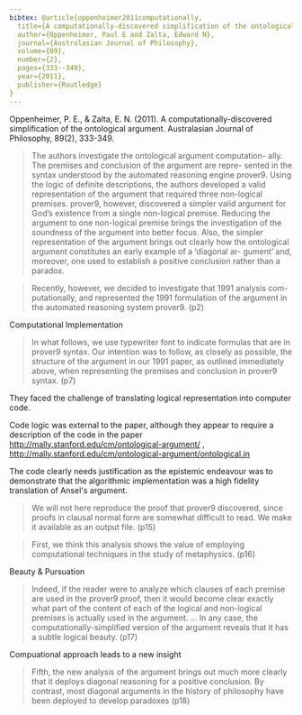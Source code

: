 ```yaml
---
bibtex: @article{oppenheimer2011computationally,
  title={A computationally-discovered simplification of the ontological argument},
  author={Oppenheimer, Paul E and Zalta, Edward N},
  journal={Australasian Journal of Philosophy},
  volume={89},
  number={2},
  pages={333--349},
  year={2011},
  publisher={Routledge}
}
---
```


Oppenheimer, P. E., & Zalta, E. N. (2011). A computationally-discovered simplification of the ontological argument. Australasian Journal of Philosophy, 89(2), 333-349.

> The authors investigate the ontological argument computation- ally. The premises and conclusion of the argument are repre- sented in the syntax understood by the automated reasoning engine prover9. Using the logic of definite descriptions, the authors developed a valid representation of the argument that required three non-logical premises. prover9, however, discovered a simpler valid argument for God’s existence from a single non-logical premise. Reducing the argument to one non-logical premise brings the investigation of the soundness of the argument into better focus. Also, the simpler representation of the argument brings out clearly how the ontological argument constitutes an early example of a ‘diagonal ar- gument’ and, moreover, one used to establish a positive conclusion rather than a paradox.

> Recently, however, we decided to investigate that 1991 analysis com- putationally, and represented the 1991 formulation of the argument in the automated reasoning system prover9. (p2)

Computational Implementation

> In what follows, we use typewriter font to indicate formulas that are in prover9 syntax. Our intention was to follow, as closely as possible, the structure of the argument in our 1991 paper, as outlined immediately above, when representing the premises and conclusion in prover9 syntax. (p7)

They faced the challenge of translating logical representation into computer code.

Code logic was external to the paper, although they appear to require a description of the code in the paper http://mally.stanford.edu/cm/ontological-argument/ , http://mally.stanford.edu/cm/ontological-argument/ontological.in

The code clearly needs justification as the epistemic endeavour was to demonstrate that the algorithmic implementation was a high fidelity translation of Ansel's argument.

> We will not here reproduce the proof that prover9 discovered, since proofs in clausal normal form are somewhat difficult to read. We make it available as an output file.  (p15)

> First, we think this analysis shows the value of employing computational techniques in the study of metaphysics. (p16)

Beauty & Pursuation

>  Indeed, if the reader were to analyze which clauses of each premise are used in the prover9 proof, then it would become clear exactly what part of the content of each of the logical and non-logical premises is actually used in the argument.  ... In any case, the computationally-simplified version of the argument reveals that it has a subtle logical beauty. (p17)

Compuational approach leads to a new insight

> Fifth, the new analysis of the argument brings out much more clearly that it deploys diagonal reasoning for a positive conclusion. By contrast, most diagonal arguments in the history of philosophy have been deployed to develop paradoxes (p18)

